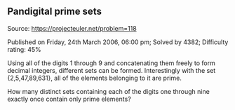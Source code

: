 Pandigital prime sets
---------------------

Source: https://projecteuler.net/problem=118

Published on Friday, 24th March 2006, 06:00 pm; Solved by 4382;
Difficulty rating: 45%

Using all of the digits 1 through 9 and concatenating them freely to
form decimal integers, different sets can be formed. Interestingly with
the set {2,5,47,89,631}, all of the elements belonging to it are prime.

How many distinct sets containing each of the digits one through nine
exactly once contain only prime elements?
